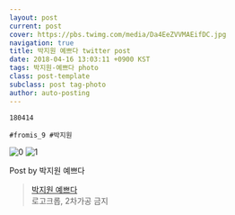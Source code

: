 ```yaml
---
layout: post
current: post
cover: https://pbs.twimg.com/media/Da4EeZVVMAEifDC.jpg
navigation: true
title: 박지원 예쁘다 twitter post
date: 2018-04-16 13:03:11 +0900 KST
tags: 박지원-예쁘다 photo
class: post-template
subclass: post tag-photo
author: auto-posting
---
```


```  
180414  
  
#fromis_9 #박지원  

```

![0](https://pbs.twimg.com/media/Da4EeZVVMAAm6k4.jpg)
![1](https://pbs.twimg.com/media/Da4EeZVVMAEifDC.jpg)


Post by 박지원 예쁘다

> [박지원 예쁘다](https://twitter.com/jiwon_is_pretty)  
  로고크롭, 2차가공 금지